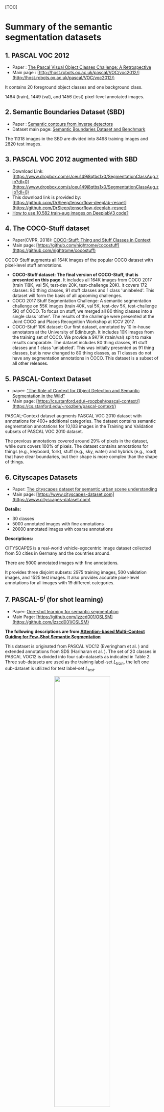 [TOC]
# Summary of the semantic segmentation datasets

## 1. PASCAL VOC 2012

+ Paper : [The Pascal Visual Object Classes Challenge: A Retrospective](http://www.research.ed.ac.uk/portal/files/20017166/ijcv_voc14.pdf)
+ Main page : [http://host.robots.ox.ac.uk/pascal/VOC/voc2012/](http://host.robots.ox.ac.uk/pascal/VOC/voc2012/)

It contains 20 foreground object classes and one background class. 

1464 (train), 1449 (val), and 1456 (test) pixel-level annotated images.

## 2. Semantic Boundaries Dataset (SBD)

+ Paper : [Semantic contours from inverse detectors](http://home.bharathh.info/pubs/pdfs/BharathICCV2011.pdf)
+ Dataset main page: [Semantic Boundaries Dataset and Benchmark](http://home.bharathh.info/pubs/codes/SBD/download.html)

The 11318 images in the SBD are divided into 8498 training images and 2820 test images.

## 3. PASCAL VOC 2012 augmented with SBD 

+ Download Link: [https://www.dropbox.com/s/oeu149j8qtbs1x0/SegmentationClassAug.zip?dl=0](https://www.dropbox.com/s/oeu149j8qtbs1x0/SegmentationClassAug.zip?dl=0)  
+ This download link is provided by: [https://github.com/DrSleep/tensorflow-deeplab-resnet](https://github.com/DrSleep/tensorflow-deeplab-resnet)
+ [How to use 10,582 train-aug images on DeeplabV3 code?](https://www.sun11.me/blog/2018/how-to-use-10582-trainaug-images-on-DeeplabV3-code/)

## 4. The COCO-Stuff dataset

+ Paper(CVPR, 2018): [COCO-Stuff: Thing and Stuff Classes in Context](https://arxiv.org/abs/1612.03716)
+ Main page: [https://github.com/nightrome/cocostuff](https://github.com/nightrome/cocostuff)

 COCO-Stuff augments all 164K images of the popular COCO dataset with pixel-level stuff annotations.

+ **COCO-Stuff dataset: The final version of COCO-Stuff, that is presented on this page.** It includes all 164K images from COCO 2017 (train 118K, val 5K, test-dev 20K, test-challenge 20K). It covers 172 classes: 80 thing classes, 91 stuff classes and 1 class 'unlabeled'. This dataset will form the basis of all upcoming challenges.
+ COCO 2017 Stuff Segmentation Challenge: A semantic segmentation challenge on 55K images (train 40K, val 5K, test-dev 5K, test-challenge 5K) of COCO. To focus on stuff, we merged all 80 thing classes into a single class 'other'. The results of the challenge were presented at the Joint COCO and Places Recognition Workshop at ICCV 2017.
+ COCO-Stuff 10K dataset: Our first dataset, annotated by 10 in-house annotators at the University of Edinburgh. It includes 10K images from the training set of COCO. We provide a 9K/1K (train/val) split to make results comparable. The dataset includes 80 thing classes, 91 stuff classes and 1 class 'unlabeled'. This was initially presented as 91 thing classes, but is now changed to 80 thing classes, as 11 classes do not have any segmentation annotations in COCO. This dataset is a subset of all other releases.

## 5. PASCAL-Context Dataset
+ paper: ["The Role of Context for Object Detection and Semantic Segmentation in the Wild"](https://cs.stanford.edu/~roozbeh/pascal-context/mottaghi_et_al_cvpr14.pdf)
+ Main page: [https://cs.stanford.edu/~roozbeh/pascal-context/](https://cs.stanford.edu/~roozbeh/pascal-context/)

PASCAL-Context dataset augments PASCAL VOC 2010 dataset with annotations for 400+ additional categories. The dataset contains semantic segmentation annotations for 10,103 images in the Training and Validation subsets of PASCAL VOC 2010 dataset. 

The previous annotations covered around 29% of pixels in the dataset, while ours covers 100% of pixels. The dataset contains annotations for things (e.g., keyboard, fork), stuff (e.g., sky, water) and hybrids (e.g., road) that have clear boundaries, but their shape is more complex than the shape of things.

## 6. Cityscapes Datasets
+ Paper: [The cityscapes dataset for semantic
urban scene understanding](https://www.cv-foundation.org/openaccess/content_cvpr_2016/papers/Cordts_The_Cityscapes_Dataset_CVPR_2016_paper.pdf)
+ Main page: [https://www.cityscapes-dataset.com](https://www.cityscapes-dataset.com)

**Details:**

+ 30 classes
+ 5000 annotated images with fine annotations
+ 20000 annotated images with coarse annotations

**Descriptions:**

CITYSCAPES is a real-world vehicle-egocentric image dataset collected from 50 cities in Germany and the countries around. 

There are 5000 annotated images with fine annotations. 

It provides three disjoint subsets: 2975 training images, 500 validation images, and 1525 test images. It also provides accurate pixel-level annotations for all images with 19 different categories.



## 7. PASCAL-$5^i$ (for shot learning)

+ Paper: [One-shot learning for semantic segmentation](https://arxiv.org/abs/1709.03410)
+ Main Page: [https://github.com/lzzcd001/OSLSM](https://github.com/lzzcd001/OSLSM)

**The following descriptions are from [Attention-based Multi-Context Guiding for Few-Shot Semantic Segmentation](https://www.google.com.hk/url?sa=t&rct=j&q=&esrc=s&source=web&cd=1&cad=rja&uact=8&ved=2ahUKEwijz7mQsOrfAhVVUd4KHYsXCfUQFjAAegQIAhAC&url=https%3A%2F%2Fpdfs.semanticscholar.org%2F1216%2Feebb5a407b40eb46596073f0fd229acaea48.pdf&usg=AOvVaw2z0pB6k3R4zdgLhFZiQcFM)**

This dataset is originated from PASCAL VOC12 (Everingham et al. ) and extended annotations from SDS (Hariharan et al. ). The set of 20 classes in PASCAL VOC12 is divided into four sub-datasets as indicated in Table 2. Three sub-datasets are used as the training label-set $L_{train}$, the left one sub-dataset is utilized for test label-set $L_{test}​$.

<div  align="center">    
<img src="https://raw.githubusercontent.com/zhixuanli/segmentation-paper-reading-notes/master/images-folder/PASCAL-5i.png" width="60%" height="60%" />
</div>

The training set $D_{train}$ is composed of all image-mask pairs from PASCAL VOC12 and SDS training sets that include at least one pixel in the segmentation mask from the label-set $L_{train}$. The masks in $D_{train}$ are modified into binary masks by setting pixels whose semantic class are not in $L_{train}$ as background class l. The test set $D_{test}$ is from PASCAL VOC12 and SDS validation sets, and the processing procedure for test set $D_{test}$ is similar with training set $D_{train}​$.



## 8.  SYNTHIA

+ Paper: [The synthia dataset: A large collection of synthetic images for semantic segmentation of urban scenes](https://www.google.com/url?sa=t&rct=j&q=&esrc=s&source=web&cd=1&cad=rja&uact=8&ved=2ahUKEwj4uY322ezfAhUJKHwKHRJeD30QFjAAegQIARAC&url=http%3A%2F%2Frefbase.cvc.uab.es%2Ffiles%2FRSM2016.pdf&usg=AOvVaw31lOP8Ts2FzXe0AcGtO6vU)
+ Main Page: [http://synthia-dataset.net/download-2/](http://synthia-dataset.net/download-2/)

> SYNTHIA is a large dataset of photo-realistic frames rendered from a virtual city with precise pixel-level annotations.



> It is the set containing the original 13,407 images used to perform training and domain adaptation of the models presented in our CVPR’16 paper. These images are generated as random perturbation of the world and therefore do not have temporal consistency (this is not a video stream). These images have annotations for 11 basic classes and do not have annotations for instances. The classes are: void, sky, building, road, sidewalk, fence, vegetation, pole, car, sign, pedestrian, cyclist.



## 9.  GTA-5

+ Paper: [Playing for data: Ground truth from computer games.](https://www.google.com/url?sa=t&rct=j&q=&esrc=s&source=web&cd=2&cad=rja&uact=8&ved=2ahUKEwjwyeuF2-zfAhWjMnwKHfHYB6gQFjABegQICBAC&url=http%3A%2F%2Fvladlen.info%2Fpapers%2Fplaying-for-data.pdf&usg=AOvVaw2Oaq_UNH_yaDNxiazvRMki)
+ Main Page: [https://download.visinf.tu-darmstadt.de/data/from_games/index.html](https://download.visinf.tu-darmstadt.de/data/from_games/index.html)
+ Code: [https://bitbucket.org/visinf/projects-2016-playing-for-data](https://bitbucket.org/visinf/projects-2016-playing-for-data)

>  GTA-5 contains 24966 high quality labeled frames from realistic open-world computer games, Grand Theft Auto V (GTA-5). Each frame is generated from fictional city of Los Santos, based on Los Angeles in Southern California with annotations that are compatible with CITYSCAPES dataset.

## 10. ADE20K
+ Paper: [Scene parsing through ade20k dataset.](http://openaccess.thecvf.com/content_cvpr_2017/papers/Zhou_Scene_Parsing_Through_CVPR_2017_paper.pdf)
+ Main Page: [http://groups.csail.mit.edu/vision/datasets/ADE20K/](http://groups.csail.mit.edu/vision/datasets/ADE20K/)
+ Code: [https://github.com/CSAILVision/semantic-segmentation-pytorch](https://github.com/CSAILVision/semantic-segmentation-pytorch)


## ATTENTION

Descriptions are gathered from many different papers, and thank you all !